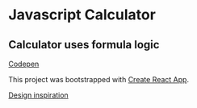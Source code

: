 # Javascript Calculator

## Calculator uses formula logic

[Codepen](https://codepen.io/maciejziemichod/pen/ZEQxMVP)

This project was bootstrapped with [Create React App](https://github.com/facebook/create-react-app).

[Design inspiration](https://uidesigndaily.com/posts/photoshop-calculator-day-319)
